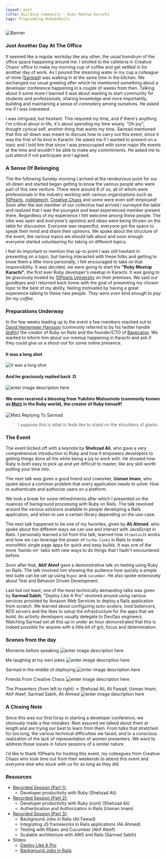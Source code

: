 ```yaml
---
layout: post
title: Building Community - Ruby Meetup Karachi
tags: Programming RubyOnRails 
---
```


![Banner](https://s3-us-west-2.amazonaws.com/elasticbeanstalk-us-west-2-193438877255/personal_blog/ruby_meetup_banner)

### Just Another Day At The Office
It seemed like a regular workday like any other, the usual humdrum of the office space happening around me. I strolled to the cafeteria in Creative Chaos' office to make my morning cup of coffee and get settled in for another day of work. As I poured the steaming water in my cup a colleague of mine ([Sarmad](https://twitter.com/syedsarmadsabih)) was walking in at the same time in the kitchen. We exchanged our usual greeting after which he mentioned something about a developer conference happening in a couple of weeks from then.  Talking about it some more I learned it was about wanting to start community for students and professionals, sharing knowledge and more importantly, building and maintaining a sense of *comradery* among ourselves. He asked me if I was interested. 

I was intrigued, but hesitant. This required my time, and if there's anything I'm critical about in life, it's about spending my time wisely. "Oh joy", thought cynical self, another thing that wants my time. Sarmad mentioned that this sit-down was meant to discuss how to carry out this event, since it was the first of its kind in Karachi. He asked me if I wanted to present on a topic and I told him that since I was preoccupied with some major life events at the time and wouldn't be able to make any commitments. He asked me to just attend if not participate and I agreed. 

### A Sense Of Belonging
The the following Sunday morning I arrived at the rendezvous point for our sit-down and started began getting to know the various people who were part of this new venture. There were around 8 of us, all of whom were professionals in the industry working with various organizations such as [10Pearls](https://10pearls.com/), [nybbletech](https://www.nybbletech.com/), [Creative Chaos](https://creativechaos.co/) and some were even self-employed! Soon after the last member of our collective had arrived I surveyed the table and realized that I was the youngest and least experienced member present there. Regardless of my experience I felt welcome among these people. The vibe was open and everyone's opinions and ideas were being thrown on the table for discussion. Everyone was respectful, everyone got the space to speak their mind and share their opinions. We spoke about the structure of the event, the various topics we should talk about and soon enough everyone started volunteering for taking on different topics. 

I feel its important to mention that up-to point I was still hesitant in presenting on a topic, but having interacted with these folks and getting to know them a little more personally, I felt encouraged to take on that responsibility. It was decided, we were going to start the **"Ruby Meetup Karachi"**, the first ever Ruby developer's meetup in Karachi. It was going to be graciously hosted by [10Pearls University](https://www.facebook.com/10Pearls-University-189837701420316/) on their premises. We said our goodbyes and I returned back home with the goal of presenting my chosen topic to the best of my ability, feeling motivated by having a great experience talking to these new people. *They were even kind enough to pay for my coffee.*

### Preparations Underway
In the few weeks leading up to the event a few members reached out to  [David Heinemeier Hansson](https://dhh.dk/) (commonly referred to by his twitter handle [@dhh](https://twitter.com/dhh)) the creator of Ruby on Rails and the founder/CTO of [Basecamp](https://basecamp.com). We wanted to inform him about our  meetup happening in Karachi and ask if they could give us a shout-out for some online presence.

#### It was a long shot
![It was a long shot](https://s3-us-west-2.amazonaws.com/elasticbeanstalk-us-west-2-193438877255/personal_blog/sarmad_to_dhh.png)

#### And he graciously replied back :D
![enter image description here](https://s3-us-west-2.amazonaws.com/elasticbeanstalk-us-west-2-193438877255/personal_blog/dhh_to_sarmad.png)

#### We even received a blessing from Yukihiro Matsumoto (commonly known as [Matz](https://twitter.com/yukihiro_matz) in the Ruby world), the creator of Ruby himself!

![Matz Replying To Sarmad](https://s3-us-west-2.amazonaws.com/elasticbeanstalk-us-west-2-193438877255/personal_blog/matz_to_sarmad.png)

> I suppose this is what is feels like to stand on the shoulders of giants.

### The Event
The event kicked off with a keynote by **Shehzad Ali**, who gave a very comprehensive introduction to Ruby and how it empowers developers to getting things done all the while being a joy to work with. He showed how Ruby is both easy to pick up and yet difficult to master, like any skill worth putting your time into.

The next talk was given a good friend and coworker, **Usman Imam**, who spoke about a common problem that every application needs to solve: How to authenticate and authorize users on a platform.

We took a break for some refreshments after which I presented on the nuances of background processing with Ruby on Rails. The talk revolved around the various solutions available to people developing a Rails application, and when to use a certain library depending on the use-case. 

The next talk happened to be one of my favorites, given by **Ali Ahmed**.  who spoke about the different ways we can use and interact with JavaScript in Rails. I personally learned a lot from this talk; learned how `StimulusJS` works and how we can leverage the power of `turbo-links` in Rails to make monolithic single page apps for quick and easy builds. It was one of the more 'hands-on' talks with new ways to do things that I hadn't encountered before.

Soon after that, **Akif Ateef** gave a demonstrative talk on testing using Ruby on Rails. The talk involved him showing the audience how quickly a simple test suite can be set up using `Rspec` and `cucumber`. He also spoke extensively about Test and Behavior Driven Development. 

Last but not least, one of the most technically demanding talks was given by **Sarmad Sabih**, "Deploy Like A Pro" revolved around using various services provided by Amazon Web Services to deploy a Rails application from scratch. We learned about configuring _auto-scalers, load balancers, RDS servers_ and the likes to setup the infrastructure for the apps that we build. An activity developers usually delegate to DevOps engineers. Watching Sarmad set all this up in under an hour demonstrated that this is indeed possible for anyone with a little bit of grit, focus and determination. 

### Scenes from the day
Moments before speaking
![enter image description here](https://s3-us-west-2.amazonaws.com/elasticbeanstalk-us-west-2-193438877255/personal_blog/my_talk)

Me laughing at my own jokes
![enter image description here](https://s3-us-west-2.amazonaws.com/elasticbeanstalk-us-west-2-193438877255/personal_blog/me_laugh.jpeg)

Sarmad in the middle of deploying
![enter image description here](https://s3-us-west-2.amazonaws.com/elasticbeanstalk-us-west-2-193438877255/personal_blog/sarmad)

Friends From Creative Chaos
![enter image description here](https://s3-us-west-2.amazonaws.com/elasticbeanstalk-us-west-2-193438877255/personal_blog/cc_at_10p.jpg) 

The Presenters (from left to right) -> Shehzad Ali, Ali Fawad, Usman Imam, Akif Ateef, Sarmad Sabih, Ali Ahmed
![enter image description here](https://s3-us-west-2.amazonaws.com/elasticbeanstalk-us-west-2-193438877255/personal_blog/presenters)

### A Closing Note
Since this was our first foray in starting a developer conference, we obviously made a few mistakes. Rest assured we talked about them at length and are trying our best to learn from them. From talks that stretched for too long, the various technical difficulties we faced, and to a conscious realization of the lack of representation of women presenters. We want to address those issues in future sessions of a similar nature. 

I'd like to thank 10Pearls for hosting this event, my colleagues from Creative Chaos who took time out from their weekends to attend this event and everyone else who stuck with us for as long as they did. 

### Resources
 - [Recorded Session (Part 1):](https://www.facebook.com/rubypakistan/videos/935298636858005/)
	 - Developer productivity with Ruby (Shehzad Ali)
 - [Recorded Session (Part 2):](https://www.facebook.com/rubypakistan/videos/397249844153519/)
	 - Developer productivity with Ruby (cont) (Shehzad Ali)
	 - Authentication and Authorization in Rails (Usman Imam)
 - [Recorded Session (Part 3):](https://www.facebook.com/rubypakistan/videos/2151945678449940/)
	 - Background Jobs in Rails (Ali Fawad)
	 - Integrating JS frameworks in Rails applications (Ali Ahmed)
	 - Testing with RSpec and Cucumber (Akif Ateef)
	 - Scalable architecture with AWS and Rails (Sarmad Sabih)
 - Slides:
	 - [Deploy Like A Pro](https://slides.com/sarmadsabih/ruby-meetup-dlp)
	 - [Background Jobs in Rails](https://docs.google.com/presentation/d/1-BNbyHAr3Y4pkFH_w7ScDdKB2ucJExyNZq8mxGDO9Uo/edit?usp=sharing)

 

